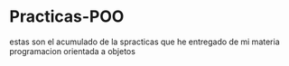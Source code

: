 # Practicas-POO
estas son el acumulado de la spracticas que he entregado de mi materia programacion orientada a objetos
